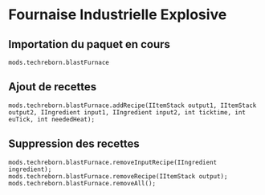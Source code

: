 # Fournaise Industrielle Explosive

## Importation du paquet en cours
`mods.techreborn.blastFurnace`

## Ajout de recettes
```zenscript
mods.techreborn.blastFurnace.addRecipe(IItemStack output1, IItemStack output2, IIngredient input1, IIngredient input2, int ticktime, int euTick, int neededHeat);
```

## Suppression des recettes
```zenscript
mods.techreborn.blastFurnace.removeInputRecipe(IIngredient ingredient);
mods.techreborn.blastFurnace.removeRecipe(IItemStack output);
mods.techreborn.blastFurnace.removeAll();
```